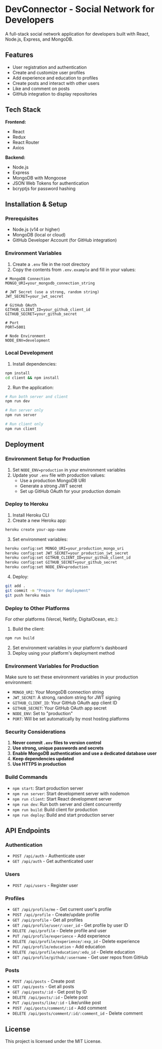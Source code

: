 # DevConnector - Social Network for Developers

A full-stack social network application for developers built with React, Node.js, Express, and MongoDB.

## Features

- User registration and authentication
- Create and customize user profiles
- Add experience and education to profiles
- Create posts and interact with other users
- Like and comment on posts
- GitHub integration to display repositories

## Tech Stack

**Frontend:**

- React
- Redux
- React Router
- Axios

**Backend:**

- Node.js
- Express
- MongoDB with Mongoose
- JSON Web Tokens for authentication
- bcryptjs for password hashing

## Installation & Setup

### Prerequisites

- Node.js (v14 or higher)
- MongoDB (local or cloud)
- GitHub Developer Account (for GitHub integration)

### Environment Variables

1. Create a `.env` file in the root directory
2. Copy the contents from `.env.example` and fill in your values:

```env
# MongoDB Connection
MONGO_URI=your_mongodb_connection_string

# JWT Secret (use a strong, random string)
JWT_SECRET=your_jwt_secret

# GitHub OAuth
GITHUB_CLIENT_ID=your_github_client_id
GITHUB_SECRET=your_github_secret

# Port
PORT=5001

# Node Environment
NODE_ENV=development
```

### Local Development

1. Install dependencies:

```bash
npm install
cd client && npm install
```

2. Run the application:

```bash
# Run both server and client
npm run dev

# Run server only
npm run server

# Run client only
npm run client
```

## Deployment

### Environment Setup for Production

1. Set `NODE_ENV=production` in your environment variables
2. Update your `.env` file with production values:
   - Use a production MongoDB URI
   - Generate a strong JWT secret
   - Set up GitHub OAuth for your production domain

### Deploy to Heroku

1. Install Heroku CLI
2. Create a new Heroku app:

```bash
heroku create your-app-name
```

3. Set environment variables:

```bash
heroku config:set MONGO_URI=your_production_mongo_uri
heroku config:set JWT_SECRET=your_production_jwt_secret
heroku config:set GITHUB_CLIENT_ID=your_github_client_id
heroku config:set GITHUB_SECRET=your_github_secret
heroku config:set NODE_ENV=production
```

4. Deploy:

```bash
git add .
git commit -m "Prepare for deployment"
git push heroku main
```

### Deploy to Other Platforms

For other platforms (Vercel, Netlify, DigitalOcean, etc.):

1. Build the client:

```bash
npm run build
```

2. Set environment variables in your platform's dashboard
3. Deploy using your platform's deployment method

### Environment Variables for Production

Make sure to set these environment variables in your production environment:

- `MONGO_URI`: Your MongoDB connection string
- `JWT_SECRET`: A strong, random string for JWT signing
- `GITHUB_CLIENT_ID`: Your GitHub OAuth app client ID
- `GITHUB_SECRET`: Your GitHub OAuth app secret
- `NODE_ENV`: Set to "production"
- `PORT`: Will be set automatically by most hosting platforms

### Security Considerations

1. **Never commit `.env` files to version control**
2. **Use strong, unique passwords and secrets**
3. **Enable MongoDB authentication and use a dedicated database user**
4. **Keep dependencies updated**
5. **Use HTTPS in production**

### Build Commands

- `npm start`: Start production server
- `npm run server`: Start development server with nodemon
- `npm run client`: Start React development server
- `npm run dev`: Run both server and client concurrently
- `npm run build`: Build client for production
- `npm run deploy`: Build and start production server

## API Endpoints

### Authentication

- `POST /api/auth` - Authenticate user
- `GET /api/auth` - Get authenticated user

### Users

- `POST /api/users` - Register user

### Profiles

- `GET /api/profile/me` - Get current user's profile
- `POST /api/profile` - Create/update profile
- `GET /api/profile` - Get all profiles
- `GET /api/profile/user/:user_id` - Get profile by user ID
- `DELETE /api/profile` - Delete profile and user
- `PUT /api/profile/experience` - Add experience
- `DELETE /api/profile/experience/:exp_id` - Delete experience
- `PUT /api/profile/education` - Add education
- `DELETE /api/profile/education/:edu_id` - Delete education
- `GET /api/profile/github/:username` - Get user repos from GitHub

### Posts

- `POST /api/posts` - Create post
- `GET /api/posts` - Get all posts
- `GET /api/posts/:id` - Get post by ID
- `DELETE /api/posts/:id` - Delete post
- `PUT /api/posts/like/:id` - Like/unlike post
- `POST /api/posts/comment/:id` - Add comment
- `DELETE /api/posts/comment/:id/:comment_id` - Delete comment

## License

This project is licensed under the MIT License.
